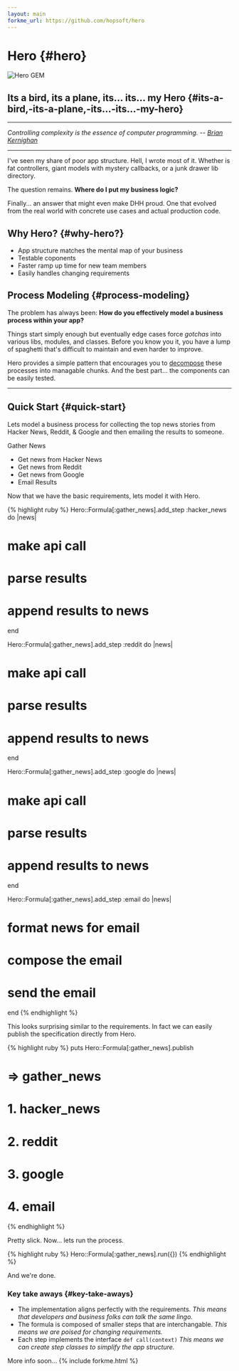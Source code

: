 ```yaml
---
layout: main
forkme_url: https://github.com/hopsoft/hero
---
```

# Hero {#hero}

![Hero GEM](http://hopsoft.github.com/hero/images/hero.jpg) 

## Its a bird, its a plane, its... its... my Hero {#its-a-bird,-its-a-plane,-its...-its...-my-hero}

---

*Controlling complexity is the essence of computer programming. -- [Brian Kernighan](http://en.wikipedia.org/wiki/Brian_Kernighan)*

---

I've seen my share of poor app structure. 
Hell, I wrote most of it.
Whether is fat controllers, giant models with mystery callbacks, or a junk drawer lib directory.

The question remains. **Where do I put my business logic?**

Finally... an answer that might even make DHH proud. 
One that evolved from the real world with concrete use cases and actual production code.

## Why Hero? {#why-hero?}

* App structure matches the mental map of your business
* Testable coponents
* Faster ramp up time for new team members
* Easily handles changing requirements 

## Process Modeling {#process-modeling}

The problem has always been: **How do you effectively model a business process within your app?**

Things start simply enough but eventually edge cases force *gotchas* into
various libs, modules, and classes. Before you know you it,
you have a lump of spaghetti that's difficult to maintain and even harder to improve.

Hero provides a simple pattern that encourages you to 
<a href="http://en.wikipedia.org/wiki/Decomposition_(computer_science)">decompose</a>
these processes into managable chunks. And the best part... the components can be easily tested.

---

## Quick Start {#quick-start}

Lets model a business process for collecting the top news stories from Hacker News, Reddit, & Google and then emailing the results to someone.

Gather News

- Get news from Hacker News
- Get news from Reddit
- Get news from Google
- Email Results

Now that we have the basic requirements, lets model it with Hero.

{% highlight ruby %}
Hero::Formula[:gather_news].add_step :hacker_news do |news|
  # make api call
  # parse results
  # append results to news
end

Hero::Formula[:gather_news].add_step :reddit do |news|
  # make api call
  # parse results
  # append results to news
end

Hero::Formula[:gather_news].add_step :google do |news|
  # make api call
  # parse results
  # append results to news
end

Hero::Formula[:gather_news].add_step :email do |news|
  # format news for email
  # compose the email
  # send the email
end
{% endhighlight %}

This looks surprising similar to the requirements. 
In fact we can easily publish the specification directly from Hero.

{% highlight ruby %}
puts Hero::Formula[:gather_news].publish

# => gather_news
#      1. hacker_news
#      2. reddit
#      3. google
#      4. email
{% endhighlight %}

Pretty slick.
Now... lets run the process.

{% highlight ruby %}
Hero::Formula[:gather_news].run({})
{% endhighlight %}

And we're done.

### Key take aways {#key-take-aways}

- The implementation aligns perfectly with the requirements.
  *This means that developers and business folks can talk the same lingo.*
- The formula is composed of smaller steps that are interchangable.
  *This means we are poised for changing requirements.*
- Each step implements the interface `def call(context)` 
  *This means we can create step classes to simplify the app structure.*

More info soon...
{% include forkme.html %}
